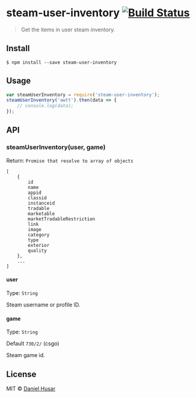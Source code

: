 # steam-user-inventory [![Build Status](https://travis-ci.org/steam-items/steam-user-inventory.svg?branch=master)](https://travis-ci.org/steam-items/steam-user-inventory)

> Get the items in user steam inventory.


## Install

```
$ npm install --save steam-user-inventory
```


## Usage

```js
var steamUserInventory = require('steam-user-inventory');
steamUserInventory('awtt').then(data => {
	// console.log(data);
});
```


## API

### steamUserInventory(user, game)
Return: `Promise that resolve to array of objects`

```
[
	{
		id
		name
		appid
		classid
		instanceid
		tradable
		marketable
		marketTradableRestriction
		link
		image
		category
		type
		exterior
		quality
	},
	...
]
```

#### user

Type: `String`

Steam username or profile ID.

#### game

Type: `String`

Default `730/2/` (csgo)

Steam game id.

## License

MIT © [Daniel Husar](https://github.com/danielhusar)
